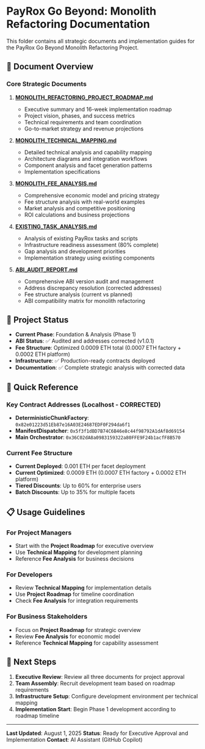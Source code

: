 # PayRox Go Beyond: Monolith Refactoring Documentation

This folder contains all strategic documents and implementation guides for the PayRox Go Beyond
Monolith Refactoring Project.

## 📁 Document Overview

### Core Strategic Documents

1. **[MONOLITH_REFACTORING_PROJECT_ROADMAP.md](./MONOLITH_REFACTORING_PROJECT_ROADMAP.md)**

   - Executive summary and 16-week implementation roadmap
   - Project vision, phases, and success metrics
   - Technical requirements and team coordination
   - Go-to-market strategy and revenue projections

2. **[MONOLITH_TECHNICAL_MAPPING.md](./MONOLITH_TECHNICAL_MAPPING.md)**

   - Detailed technical analysis and capability mapping
   - Architecture diagrams and integration workflows
   - Component analysis and facet generation patterns
   - Implementation specifications

3. **[MONOLITH_FEE_ANALYSIS.md](./MONOLITH_FEE_ANALYSIS.md)**

   - Comprehensive economic model and pricing strategy
   - Fee structure analysis with real-world examples
   - Market analysis and competitive positioning
   - ROI calculations and business projections

4. **[EXISTING_TASK_ANALYSIS.md](./EXISTING_TASK_ANALYSIS.md)**

   - Analysis of existing PayRox tasks and scripts
   - Infrastructure readiness assessment (80% complete)
   - Gap analysis and development priorities
   - Implementation strategy using existing components

5. **[ABI_AUDIT_REPORT.md](./ABI_AUDIT_REPORT.md)**
   - Comprehensive ABI version audit and management
   - Address discrepancy resolution (corrected addresses)
   - Fee structure analysis (current vs planned)
   - ABI compatibility matrix for monolith refactoring

## 🎯 Project Status

- **Current Phase**: Foundation & Analysis (Phase 1)
- **ABI Status**: ✅ Audited and addresses corrected (v1.0.1)
- **Fee Structure**: Optimized 0.0009 ETH total (0.0007 ETH factory + 0.0002 ETH platform)
- **Infrastructure**: ✅ Production-ready contracts deployed
- **Documentation**: ✅ Complete strategic analysis with corrected data

## 🔧 Quick Reference

### Key Contract Addresses (Localhost - CORRECTED)

- **DeterministicChunkFactory**: `0x82e01223d51Eb87e16A03E24687EDF0F294da6f1`
- **ManifestDispatcher**: `0x5f3f1dBD7B74C6B46e8c44f98792A1dAf8d69154`
- **Main Orchestrator**: `0x36C02dA8a0983159322a80FFE9F24b1acfF8B570`

### Current Fee Structure

- **Current Deployed**: 0.001 ETH per facet deployment
- **Current Optimized**: 0.0009 ETH (0.0007 ETH factory + 0.0002 ETH platform)
- **Tiered Discounts**: Up to 60% for enterprise users
- **Batch Discounts**: Up to 35% for multiple facets

## 📋 Usage Guidelines

### For Project Managers

- Start with the **Project Roadmap** for executive overview
- Use **Technical Mapping** for development planning
- Reference **Fee Analysis** for business decisions

### For Developers

- Review **Technical Mapping** for implementation details
- Use **Project Roadmap** for timeline coordination
- Check **Fee Analysis** for integration requirements

### For Business Stakeholders

- Focus on **Project Roadmap** for strategic overview
- Review **Fee Analysis** for economic model
- Reference **Technical Mapping** for capability assessment

## 🚀 Next Steps

1. **Executive Review**: Review all three documents for project approval
2. **Team Assembly**: Recruit development team based on roadmap requirements
3. **Infrastructure Setup**: Configure development environment per technical mapping
4. **Implementation Start**: Begin Phase 1 development according to roadmap timeline

---

**Last Updated**: August 1, 2025 **Status**: Ready for Executive Approval and Implementation
**Contact**: AI Assistant (GitHub Copilot)
